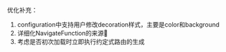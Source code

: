 优化补充：

1. configuration中支持用户修改decoration样式，主要是color和background
2. 详细化NavigateFunction的来源📇
3. 考虑是否初次加载时立即执行约定式路由的生成
